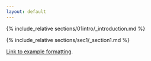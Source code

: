 ```yaml
---
layout: default
---
```


{% include_relative sections/01intro/_introduction.md %}

{% include_relative sections/sec1/_section1.md %}


[Link to example formatting](./sections/_example.md).
